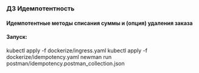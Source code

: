 ### ДЗ Идемпотентность
#### Идемпотентные методы списания суммы и (опция) удаления заказа
#### Запуск: 
kubectl apply -f dockerize/ingress.yaml 
kubectl apply -f dockerize/idempotency.yaml
newman run postman/idempotency.postman_collection.json